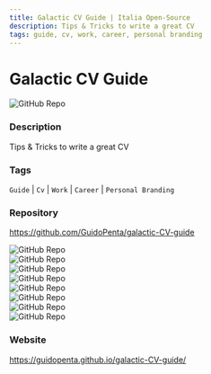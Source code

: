 ```yaml
---
title: Galactic CV Guide | Italia Open-Source
description: Tips & Tricks to write a great CV
tags: guide, cv, work, career, personal branding
---
```

        

# Galactic CV Guide

![GitHub Repo](https://img.shields.io/static/v1?label=category&message=opensource&color=green)

### Description

Tips & Tricks to write a great CV

### Tags

`Guide` | `Cv` | `Work` | `Career` | `Personal Branding`

### Repository

https://github.com/GuidoPenta/galactic-CV-guide

![GitHub Repo](https://img.shields.io/github/stars/GuidoPenta/galactic-CV-guide?style=social)<br />![GitHub Repo](https://img.shields.io/github/forks/GuidoPenta/galactic-CV-guide?style=social)<br />![GitHub Repo](https://img.shields.io/github/v/tag/GuidoPenta/galactic-CV-guide?style=social)<br />![GitHub Repo](https://img.shields.io/github/contributors/GuidoPenta/galactic-CV-guide)<br />![GitHub Repo](https://img.shields.io/github/issues-pr/GuidoPenta/galactic-CV-guide)<br />![GitHub Repo](https://img.shields.io/github/issues/GuidoPenta/galactic-CV-guide)<br />![GitHub Repo](https://img.shields.io/github/license/GuidoPenta/galactic-CV-guide)<br />![GitHub Repo](https://img.shields.io/github/last-commit/GuidoPenta/galactic-CV-guide)<br />

### Website

https://guidopenta.github.io/galactic-CV-guide/
